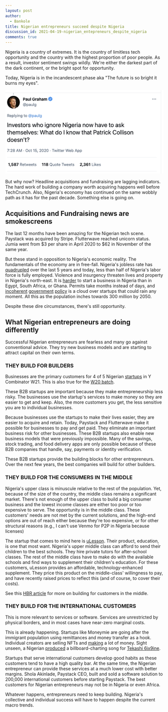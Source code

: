 ```yaml
---
layout: post
author:
  - Bankole
title: Nigerian entrepreneurs succeed despite Nigeria
discussion_id: 2021-04-19-nigerian_entepreneurs_despite_nigeria
comments: true
---
```


Nigeria is a country of extremes. It is the country of limitless tech
opportunity and the country with the highest proportion of poor people. As a
result, investor sentiment swings wildly. We're either the darkest part of the
dark continent, or the bright spot for opportunity.

Today, Nigeria is in the incandescent phase aka "The future is so bright it
burns my eyes".

![African entrepreneurs](/uploads/2021/04/image-1.png)

But why now? Headline acquisitions and fundraising are lagging indicators. The
hard work of building a company worth acquiring happens well before TechCrunch.
Also, Nigeria's economy has continued on the same wobbly path as it has for the
past decade. Something else is going on.

## Acquisitions and Fundraising news are smokescreens

The last 12 months have been amazing for the Nigerian tech scene. Paystack was
acquired by Stripe. Flutterwave reached unicorn status. Jumia went from $3 per
share in April 2020 to $62 in November of the same year.

But these stand in opposition to Nigeria's economic reality. The fundamentals of
the economy are in free-fall. Nigeria's jobless rate
has [quadrupled](https://www.bloomberg.com/news/articles/2021-03-15/nigeria-unemployment-rate-rises-to-second-highest-on-global-list) over
the last 5 years and today, less than half of Nigeria's labor force is fully
employed. Violence and insurgency threaten lives and property in Nigeria's
north-east. It is [harder](https://www.doingbusiness.org/en/rankings) to
start a business in Nigeria than in Egypt, South Africa, or Ghana. Permits take
months instead of days,
and [incoherent](https://nairametrics.com/2021/04/09/sec-declares-chaka-bamboo-risevest-and-trove-illegal-trading-platforms/) [government](https://techpoint.africa/2020/08/11/lagos-ride-hailing-regulations-august/) [policy](https://techpoint.africa/2020/12/10/why-you-can-no-longer-buy-or-register-new-sim-cards-in-nigeria-for-now/) is
a cloud over startups that could rain any moment. All this as the population
inches towards 300 million by 2050.

Despite these dire circumstances, there's still opportunity.

## What Nigerian entrepreneurs are doing differently

Successful Nigerian entrepreneurs are fearless and many go against conventional
advice. They try new business models and are starting to attract capital on
their own terms.

### THEY BUILD FOR BUILDERS

Businesses are the primary customers for 4 of 5
Nigerian [startups](https://techpoint.africa/2021/03/23/y-combinator-w21-demo-day/) in
Y Combinator W21. This is also true for the [W20
batch](https://www.benjamindada.com/five-nigerian-startups-yc-winter-2020/).

These B2B startups are important because they make entrepreneurship less risky.
The businesses use the startup's services to make money so they are easier to
get and keep. Also, the more customers you get, the less sensitive you are to
individual businesses.

Because businesses use the startups to make their lives easier, they are easier
to acquire and retain. Today, Paystack and Flutterwave make it possible for
businesses to pay and get paid. They eliminate an important business risk for
other businesses. These B2B startups also enable new business models that were
previously impossible. Many of the savings, stock trading, and food delivery
apps are only possible because of these B2B companies that handle, say, payments
or identity verification.

These B2B startups provide the building blocks for other entrepreneurs. Over the
next few years, the best companies will build for other builders.

### THEY BUILD FOR THE CONSUMERS IN THE MIDDLE

Nigeria's upper class is minuscule relative to the rest of the population. Yet,
because of the size of the country, the middle class remains a significant
market. There's not enough of the upper class to build a big consumer business
and the lowest income classes are either too poor or too expensive to serve. The
opportunity is in the middle class. These customers' needs are not met by the
current solutions, and the high-end options are out of reach either because
they're too expensive, or for other structural reasons (e.g., I can't use Venmo
for P2P in Nigeria because licenses)

The startup that comes to mind here
is [uLesson](http://www.afrobility.com/uLesson). Their product, education, is one
that most want. Nigeria's upper middle class can afford to send their children
to the best schools. They hire private tutors for after-school classes. The rest
of the middle class have to make do with the available schools and find ways to
supplement their children's education. For these customers, uLesson provides an
affordable, technology-enhanced supplement. They price this product on the
middle-class' willingness to pay, and have recently raised prices to reflect
this (and of course, to cover their costs).

See this [HBR
article](https://hbr.org/2011/01/new-business-models-in-emerging-markets) for
more on building for customers in the middle.

### THEY BUILD FOR THE INTERNATIONAL CUSTOMERS

This is more relevant to services or software. Services are unrestricted by
physical borders, and in most cases have near-zero marginal costs.

This is already happening. Startups like Moneymie are going after the immigrant
population using remittances and money transfer as a hook. Individual creators
are selling NFTs
and [making](https://www.coindesk.com/the-nft-craze-is-helping-nigerian-artists-go-global) a
lot of money. Sight unseen, a
Nigerian [produced](https://www.pulse.ng/entertainment/music/ransom-beatz-tells-pulse-about-working-with-tekashi-6ix9ine-ramoon-runtown-dizzie/x53ncw9) a
billboard-charting song for [Tekashi
6ix9ine](https://en.wikipedia.org/wiki/6ix9ine).

Startups that serve international customers develop good habits as these
customers tend to have a high quality bar. At the same time, the Nigerian
entrepreneur can provide these services at a much lower cost with better
margins. Shola Akinlade, Paystack CEO, built and sold a software solution to
200,000 international customers before starting Paystack. The best customers for
Nigerian entrepreneurs may not be in Nigeria or even Africa.

Whatever happens, entrepreneurs need to keep building. Nigeria's collective and
individual success will have to happen despite the current macro trends.
